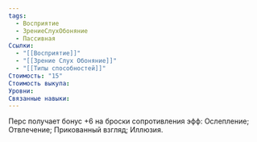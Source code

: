 ```yaml
---
tags:
  - Восприятие
  - ЗрениеСлухОбоняние
  - Пассивная
Ссылки:
  - "[[Восприятие]]"
  - "[[Зрение Слух Обоняние]]"
  - "[[Типы способностей]]"
Стоимость: "15"
Стоимость выкупа: 
Уровни: 
Связанные навыки:
---
```

Перс получает бонус +6 на броски сопротивления эфф: Ослепление; Отвлечение; Прикованный взгляд; Иллюзия.